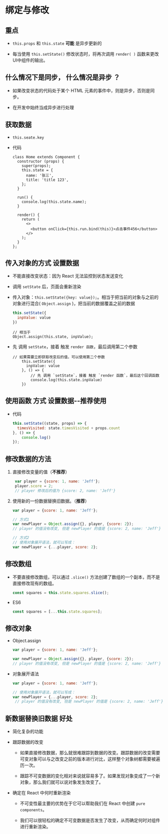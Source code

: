 # 绑定与修改

## 重点

*   `this.props` 和 `this.state`  **可能** 是异步更新的

*   每当使用 `this.setState()` 修改状态时，将再次调用 `render( )` 函数来更改UI中组件的输出。

## 什么情况下是同步， 什么情况是异步 ？

*   如果改变状态的代码处于某个 HTML 元素的事件中，则是异步，否则是同步。

*   在开发中始终当成异步进行处理

## 获取数据

*   `this.seate.key`

*   代码

    ```react&#x20;jsx
    class Home extends Component {
      constructor (props) {
        super(props);
        this.state = {
          name: '张三',
          title: 'title 123',
        };
      }

      run() {
        console.log(this.state.name);
      }

      render() {
        return (
          <>
            <button onClick={this.run.bind(this)}>点击事件456</button>
          </>
        );
      }
    };
    ```

## 传入对象的方式 设置数据

*   不能直接改变状态：因为 React 无法监控到状态发送变化

*   调用 `setState` 后，页面会重新渲染

*   传入对象：`this.setState({key: value});`。相当于把当前的对象与之前的对象进行混合( `Object.assign` )，把当前的数据覆盖之前的数据

    ```javascript
    this.setState({
      inpValue: value
    })
    ```

    ```react&#x20;jsx
    // 相当于
    Object.assign(this.state, inpValue);
    ```

*   先 调用 `setState`，接着 触发 `render 函数`，最后调用第二个参数

    ```react&#x20;jsx
    // 如果需要立即获取改变后的值，可以使用第二个参数
        this.setState({
          inpValue: value
        }, () => {
            // 先 调用 `setState`，接着 触发 `render 函数`，最后这个回调函数
            console.log(this.state.inpValue)
        })
    ```

## 使用函数 方式 设置数据--推荐使用

*   代码

    ```javascript
    this.setState((state, props) => {
      timesVisited: state.timesVisited + props.count
    }, () => {
        console.log()
    });
    ```

## 修改数据的方法

1.  直接修改变量的值（**不推荐**）

    ```javascript
     var player = {score: 1, name: 'Jeff'};
     player.score = 2;
     // player 修改后的值为 {score: 2, name: 'Jeff'}
    ```

2.  使用新的一份数据替换旧数据。（**推荐**）

    ```javascript
    var player = {score: 1, name: 'Jeff'};

    // 方式1
    var newPlayer = Object.assign({}, player, {score: 2});
    // player 的值没有改变, 但是 newPlayer 的值是 {score: 2, name: 'Jeff'}

    // 方式2
    // 使用对象展开语法，就可以写成：
    var newPlayer = {...player, score: 2};
    ```

## 修改数组

*   不要直接修改数组，可以通过 `.slice()` 方法创建了数组的一个副本，而不是直接修改现有的数组。

    ```javascript
    const squares = this.state.squares.slice();
    ```

*   ES6

    ```javascript
    const squares = [...this.state.squares];
    ```

## 修改对象

*   Object.assign

    ```javascript
    var player = {score: 1, name: 'Jeff'};

    var newPlayer = Object.assign({}, player, {score: 2});
    // player 的值没有改变, 但是 newPlayer 的值是 {score: 2, name: 'Jeff'}
    ```

*   对象展开语法

    ```javascript
    var player = {score: 1, name: 'Jeff'};

    // 使用对象展开语法，就可以写成：
    var newPlayer = {...player, score: 2};
     // player 的值没有改变, 但是 newPlayer 的值是 {score: 2, name: 'Jeff'}
    ```

## 新数据替换旧数据 好处

*   简化复杂的功能

*   跟踪数据的改变

    *   如果直接修改数据，那么就很难跟踪到数据的改变。跟踪数据的改变需要可变对象可以与之改变之前的版本进行对比，这样整个对象树都需要被遍历一次。

    *   跟踪不可变数据的变化相对来说就容易多了。如果发现对象变成了一个新对象，那么我们就可以说对象发生改变了。

*   确定在 React 中何时重新渲染

    *   不可变性最主要的优势在于它可以帮助我们在 React 中创建 `pure components`。

    *   我们可以很轻松的确定不可变数据是否发生了改变，从而确定何时对组件进行重新渲染。
